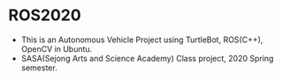# ROS2020
- This is an Autonomous Vehicle Project using TurtleBot, ROS(C++), OpenCV in Ubuntu.
- SASA(Sejong Arts and Science Academy) Class project, 2020 Spring semester.

